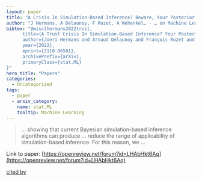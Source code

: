 ```yaml
---
layout: paper
title: "A Crisis In Simulation-Based Inference? Beware, Your Posterior Approximations Can Be Unfaithful"
author: "J Hermans, A Delaunoy, F Rozet, A Wehenkel… - … on Machine Learning … - openreview.net"
bibtex: "@misc{hermans2022trust,
      title={A Trust Crisis In Simulation-Based Inference? Your Posterior Approximations Can Be Unfaithful}, 
      author={Joeri Hermans and Arnaud Delaunoy and François Rozet and Antoine Wehenkel and Volodimir Begy and Gilles Louppe},
      year={2022},
      eprint={2110.06581},
      archivePrefix={arXiv},
      primaryClass={stat.ML}
}"
hero_title: "Papers"
categories:
  - Uncategorized
tags:
  - paper
  - arxiv_category:
    name: stat.ML
    tooltip: Machine Learning
---
```

>… showing that current Bayesian simulation-based inference algorithms can produce … reduce the range of applicability of simulation-based inference. For this reason, we …

Link to paper: [https://openreview.net/forum?id=LHAbHkt6Aq](https://openreview.net/forum?id=LHAbHkt6Aq)

[cited by](https://scholar.google.com/scholar?cites=6138961182332794768&as_sdt=5,44&sciodt=0,44&hl=en&num=20)
